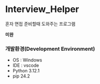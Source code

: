 # Interview_Helper
혼자 면접 준비할때 도와주는 프로그램

**미완**



### 개발환경(Development Environment)
- OS : Windows
- IDE : vscode
- Python 3.12.1
- pip 24.2
